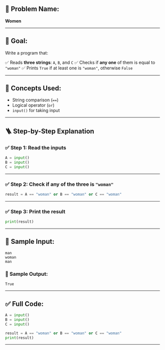 ## 🧩 **Problem Name:**

**Women**

---

## 🎯 **Goal:**

Write a program that:

✅ Reads **three strings**: `A`, `B`, and `C`
✅ Checks if **any one** of them is equal to `"woman"`
✅ Prints `True` if at least one is `"woman"`, otherwise `False`

---

## 🧠 **Concepts Used:**

- String comparison (`==`)
- Logical operator (`or`)
- `input()` for taking input

---

## 🪜 **Step-by-Step Explanation**

### ✅ Step 1: Read the inputs

```python
A = input()
B = input()
C = input()
```

---

### ✅ Step 2: Check if any of the three is `"woman"`

```python
result = A == "woman" or B == "woman" or C == "woman"
```

---

### ✅ Step 3: Print the result

```python
print(result)
```

---

## 🧪 Sample Input:

```
man
woman
man
```

### 🧾 Sample Output:

```
True
```

---

## ✅ Full Code:

```python
A = input()
B = input()
C = input()

result = A == "woman" or B == "woman" or C == "woman"
print(result)
```

---
